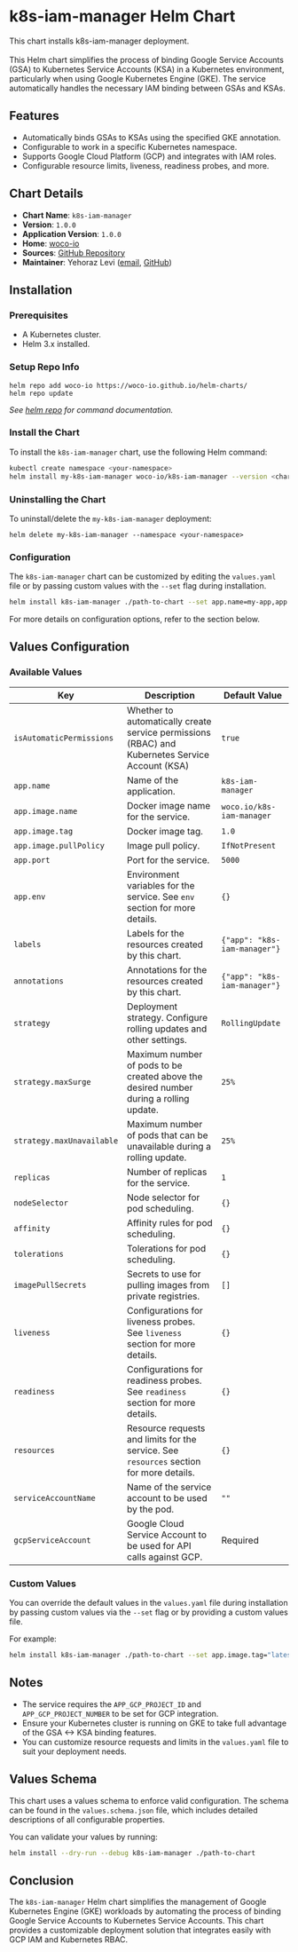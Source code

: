 # k8s-iam-manager Helm Chart

This chart installs k8s-iam-manager deployment.<br>
<br>
This Helm chart simplifies the process of binding Google Service Accounts (GSA) to Kubernetes Service Accounts (KSA) in a Kubernetes environment, particularly when using Google Kubernetes Engine (GKE). The service automatically handles the necessary IAM binding between GSAs and KSAs.

## Features

- Automatically binds GSAs to KSAs using the specified GKE annotation.
- Configurable to work in a specific Kubernetes namespace.
- Supports Google Cloud Platform (GCP) and integrates with IAM roles.
- Configurable resource limits, liveness, readiness probes, and more.

## Chart Details

- **Chart Name**: `k8s-iam-manager`
- **Version**: `1.0.0`
- **Application Version**: `1.0.0`
- **Home**: [woco-io](https://github.com/woco-io)
- **Sources**: [GitHub Repository](https://github.com/woco-io/k8s-iam-manager)
- **Maintainer**: Yehoraz Levi ([email](mailto:yehoraz3@gmail.com), [GitHub](https://github.com/Yehoraz))

## Installation

### Prerequisites

- A Kubernetes cluster.
- Helm 3.x installed.

### Setup Repo Info

```console
helm repo add woco-io https://woco-io.github.io/helm-charts/
helm repo update
```

_See [helm repo](https://helm.sh/docs/helm/helm_repo/) for command documentation._


### Install the Chart

To install the `k8s-iam-manager` chart, use the following Helm command:

```bash
kubectl create namespace <your-namespace>
helm install my-k8s-iam-manager woco-io/k8s-iam-manager --version <chart-chosen-version> --namespace <your-namespace>
```

### Uninstalling the Chart

To uninstall/delete the `my-k8s-iam-manager` deployment:

```console
helm delete my-k8s-iam-manager --namespace <your-namespace>
```

### Configuration

The `k8s-iam-manager` chart can be customized by editing the `values.yaml` file or by passing custom values with the `--set` flag during installation.

```bash
helm install k8s-iam-manager ./path-to-chart --set app.name=my-app,app.image.tag=latest
```

For more details on configuration options, refer to the section below.

## Values Configuration


### Available Values

| Key                                 | Description                                                                                                      | Default Value           |
|-------------------------------------|------------------------------------------------------------------------------------------------------------------|-------------------------|
| `isAutomaticPermissions`            | Whether to automatically create service permissions (RBAC) and Kubernetes Service Account (KSA)                  | `true`                  |
| `app.name`                          | Name of the application.                                                                                         | `k8s-iam-manager`       |
| `app.image.name`                    | Docker image name for the service.                                                                                | `woco.io/k8s-iam-manager`|
| `app.image.tag`                     | Docker image tag.                                                                                                 | `1.0`                   |
| `app.image.pullPolicy`              | Image pull policy.                                                                                                | `IfNotPresent`          |
| `app.port`                          | Port for the service.                                                                                             | `5000`                  |
| `app.env`                           | Environment variables for the service. See `env` section for more details.                                        | `{}`                    |
| `labels`                            | Labels for the resources created by this chart.                                                                   | `{"app": "k8s-iam-manager"}` |
| `annotations`                       | Annotations for the resources created by this chart.                                                              | `{"app": "k8s-iam-manager"}` |
| `strategy`                          | Deployment strategy. Configure rolling updates and other settings.                                                | `RollingUpdate`         |
| `strategy.maxSurge`                 | Maximum number of pods to be created above the desired number during a rolling update.                           | `25%`                   |
| `strategy.maxUnavailable`           | Maximum number of pods that can be unavailable during a rolling update.                                           | `25%`                   |
| `replicas`                          | Number of replicas for the service.                                                                                | `1`                     |
| `nodeSelector`                      | Node selector for pod scheduling.                                                                                 | `{}`                    |
| `affinity`                          | Affinity rules for pod scheduling.                                                                                | `{}`                    |
| `tolerations`                       | Tolerations for pod scheduling.                                                                                   | `{}`                    |
| `imagePullSecrets`                  | Secrets to use for pulling images from private registries.                                                        | `[]`                    |
| `liveness`                          | Configurations for liveness probes. See `liveness` section for more details.                                        | `{}`                    |
| `readiness`                         | Configurations for readiness probes. See `readiness` section for more details.                                     | `{}`                    |
| `resources`                         | Resource requests and limits for the service. See `resources` section for more details.                           | `{}`                    |
| `serviceAccountName`                | Name of the service account to be used by the pod.                                                                | `""`                    |
| `gcpServiceAccount`                 | Google Cloud Service Account to be used for API calls against GCP.                                                 | Required                |


### Custom Values

You can override the default values in the `values.yaml` file during installation by passing custom values via the `--set` flag or by providing a custom values file.

For example:

```bash
helm install k8s-iam-manager ./path-to-chart --set app.image.tag="latest",app.port=8080
```

## Notes

- The service requires the `APP_GCP_PROJECT_ID` and `APP_GCP_PROJECT_NUMBER` to be set for GCP integration.
- Ensure your Kubernetes cluster is running on GKE to take full advantage of the GSA <-> KSA binding features.
- You can customize resource requests and limits in the `values.yaml` file to suit your deployment needs.


## Values Schema

This chart uses a values schema to enforce valid configuration. The schema can be found in the `values.schema.json` file, which includes detailed descriptions of all configurable properties.

You can validate your values by running:

```bash
helm install --dry-run --debug k8s-iam-manager ./path-to-chart
```

## Conclusion

The `k8s-iam-manager` Helm chart simplifies the management of Google Kubernetes Engine (GKE) workloads by automating the process of binding Google Service Accounts to Kubernetes Service Accounts. This chart provides a customizable deployment solution that integrates easily with GCP IAM and Kubernetes RBAC.